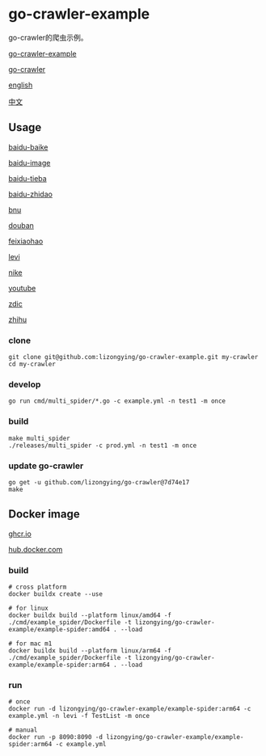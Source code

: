 # go-crawler-example

go-crawler的爬虫示例。

[go-crawler-example](https://github.com/lizongying/go-crawler-example)

[go-crawler](https://github.com/lizongying/go-crawler)

[english](https://github.com/lizongying/go-crawler/blob/main/README.md)

[中文](https://github.com/lizongying/go-crawler/blob/main/README_CN.md)

## Usage

[baidu-baike](./internal/spiders/baidu_baike_spider)

[baidu-image](./internal/spiders/baidu_image_spider)

[baidu-tieba](./internal/spiders/baidu_tieba_spider)

[baidu-zhidao](./internal/spiders/baidu_zhidao_spider)

[bnu](./internal/spiders/bnu_spider)

[douban](./internal/spiders/douban_spider)

[feixiaohao](./internal/spiders/feixiaohao_spider)

[levi](./internal/spiders/levi_spider)

[nike](./internal/spiders/nike_spider)

[youtube](./internal/spiders/youtube_spider)

[zdic](./internal/spiders/zdic_spider)

[zhihu](./internal/spiders/zhihu_spider)

### clone

```shell
git clone git@github.com:lizongying/go-crawler-example.git my-crawler
cd my-crawler

```

### develop

```shell
go run cmd/multi_spider/*.go -c example.yml -n test1 -m once

```

### build

```shell
make multi_spider
./releases/multi_spider -c prod.yml -n test1 -m once

```

### update go-crawler

```shell
go get -u github.com/lizongying/go-crawler@7d74e17
make

```

## Docker image

[ghcr.io](https://github.com/lizongying/go-crawler-example/pkgs/container/go-crawler-example)

[hub.docker.com](https://hub.docker.com/r/lizongying/go-crawler-example)

### build

```shell
# cross platform
docker buildx create --use

# for linux
docker buildx build --platform linux/amd64 -f ./cmd/example_spider/Dockerfile -t lizongying/go-crawler-example/example-spider:amd64 . --load

# for mac m1
docker buildx build --platform linux/arm64 -f ./cmd/example_spider/Dockerfile -t lizongying/go-crawler-example/example-spider:arm64 . --load

```

### run

```shell
# once
docker run -d lizongying/go-crawler-example/example-spider:arm64 -c example.yml -n levi -f TestList -m once

# manual
docker run -p 8090:8090 -d lizongying/go-crawler-example/example-spider:arm64 -c example.yml

```